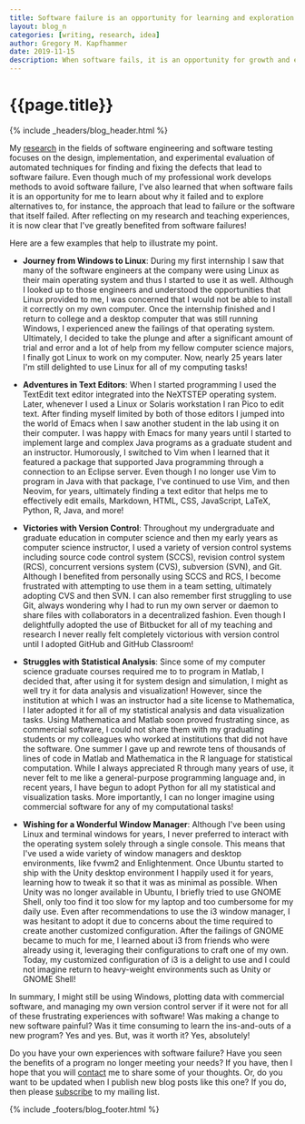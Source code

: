 ```yaml
---
title: Software failure is an opportunity for learning and exploration
layout: blog_n
categories: [writing, research, idea]
author: Gregory M. Kapfhammer
date: 2019-11-15
description: When software fails, it is an opportunity for growth and exploration.
---
```


# {{page.title}}
{% include _headers/blog_header.html %}

My [research]({{site.baseurl}}research/) in the fields of software engineering
and software testing focuses on the design, implementation, and experimental
evaluation of automated techniques for finding and fixing the defects that lead
to software failure. Even though much of my professional work develops methods
to avoid software failure, I've also learned that when software fails it is an
opportunity for me to learn about why it failed and to explore alternatives to,
for instance, the approach that lead to failure or the software that itself
failed. After reflecting on my research and teaching experiences, it is now
clear that I've greatly benefited from software failures!

Here are a few examples that help to illustrate my point.

- **Journey from Windows to Linux**: During my first internship I saw that many
of the software engineers at the company were using Linux as their main
operating system and thus I started to use it as well. Although I looked up to
those engineers and understood the opportunities that Linux provided to me, I
was concerned that I would not be able to install it correctly on my own
computer. Once the internship finished and I return to college and a desktop
computer that was still running Windows, I experienced anew the failings of that
operating system. Ultimately, I decided to take the plunge and after a
significant amount of trial and error and a lot of help from my fellow computer
science majors, I finally got Linux to work on my computer. Now, nearly 25 years
later I'm still delighted to use Linux for all of my computing tasks!

- **Adventures in Text Editors**: When I started programming I used the TextEdit
text editor integrated into the NeXTSTEP operating system. Later, whenever I
used a Linux or Solaris workstation I ran Pico to edit text. After finding
myself limited by both of those editors I jumped into the world of Emacs when I
saw another student in the lab using it on their computer. I was happy with
Emacs for many years until I started to implement large and complex Java
programs as a graduate student and an instructor. Humorously, I switched to Vim
when I learned that it featured a package that supported Java programming
through a connection to an Eclipse server. Even though I no longer use Vim to
program in Java with that package, I've continued to use Vim, and then Neovim,
for years, ultimately finding a text editor that helps me to effectively edit
emails, Markdown, HTML, CSS, JavaScript, LaTeX, Python, R, Java, and more!

- **Victories with Version Control**: Throughout my undergraduate and graduate
education in computer science and then my early years as computer science
instructor, I used a variety of version control systems including source code
control system (SCCS), revision control system (RCS), concurrent versions system
(CVS), subversion (SVN), and Git. Although I benefited from personally using
SCCS and RCS, I become frustrated with attempting to use them in a team setting,
ultimately adopting CVS and then SVN. I can also remember first struggling to
use Git, always wondering why I had to run my own server or daemon to share
files with collaborators in a decentralized fashion. Even though I delightfully
adopted the use of Bitbucket for all of my teaching and research I never really
felt completely victorious with version control until I adopted GitHub and
GitHub Classroom!

- **Struggles with Statistical Analysis**: Since some of my computer science
graduate courses required me to to program in Matlab, I decided that, after
using it for system design and simulation, I might as well try it for data
analysis and visualization! However, since the institution at which I was an
instructor had a site license to Mathematica, I later adopted it for all of my
statistical analysis and data visualization tasks. Using Mathematica and Matlab
soon proved frustrating since, as commercial software, I could not share them
with my graduating students or my colleagues who worked at institutions that did
not have the software. One summer I gave up and rewrote tens of thousands of
lines of code in Matlab and Mathematica in the R language for statistical
computation. While I always appreciated R through many years of use, it never
felt to me like a general-purpose programming language and, in recent years, I
have begun to adopt Python for all my statistical and visualization tasks. More
importantly, I can no longer imagine using commercial software for any of my
computational tasks!

- **Wishing for a Wonderful Window Manager**: Although I've been using Linux and
terminal windows for years, I never preferred to interact with the operating
system solely through a single console. This means that I've used a wide variety
of window managers and desktop environments, like fvwm2 and Enlightenment. Once
Ubuntu started to ship with the Unity desktop environment I happily used it for
years, learning how to tweak it so that it was as minimal as possible. When
Unity was no longer available in Ubuntu, I briefly tried to use GNOME Shell,
only too find it too slow for my laptop and too cumbersome for my daily use.
Even after recommendations to use the i3 window manager, I was hesitant to adopt
it due to concerns about the time required to create another customized
configuration. After the failings of GNOME became to much for me, I learned
about i3 from friends who were already using it, leveraging their configurations
to craft one of my own. Today, my customized configuration of i3 is a delight to
use and I could not imagine return to heavy-weight environments such as Unity or
GNOME Shell!

In summary, I might still be using Windows, plotting data with commercial
software, and managing my own version control server if it were not for all of
these frustrating experiences with software! Was making a change to new software
painful? Was it time consuming to learn the ins-and-outs of a new program? Yes
and yes. But, was it worth it? Yes, absolutely!

Do you have your own experiences with software failure? Have you seen the
benefits of a program no longer meeting your needs? If you have, then I hope
that you will [contact]({{site.baseurl}}contact/) me to share some of your
thoughts. Or, do you want to be updated when I publish new blog posts like this
one? If you do, then please [subscribe]({{site.baseurl}}support/) to my mailing
list.

{% include _footers/blog_footer.html %}
